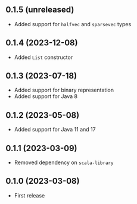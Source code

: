 ## 0.1.5 (unreleased)

- Added support for `halfvec` and `sparsevec` types

## 0.1.4 (2023-12-08)

- Added `List` constructor

## 0.1.3 (2023-07-18)

- Added support for binary representation
- Added support for Java 8

## 0.1.2 (2023-05-08)

- Added support for Java 11 and 17

## 0.1.1 (2023-03-09)

- Removed dependency on `scala-library`

## 0.1.0 (2023-03-08)

- First release
